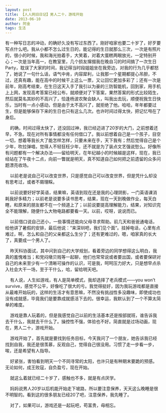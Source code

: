 ```yaml
---
layout: post
title: 【人人网旧日记】男人二十，游戏开始
date: 2013-06-10
author: 阿金
tags: 生活
---
```


有一种写日志的冲动，的确好久没有写过东西了。刚好咱家也要二十岁了，好歹要写点什么吧。我从小都不怎么过生日的，能记得的生日就那么三次，一次是有照片的，很小的时候，我和海光拍着手，大笑着，对着大蛋糕两眼放光，一定特别开心；一次是当年高一，在教室里，几个损友撺掇我在晚自习的时间搞了一次生日Party，耽误了大家的时间，我记得当时段姐姐坐在我旁边，对我的行为几乎都怒了，她说了一句什么话，语气中肯，内容犀利，让我那一个星期都提心吊胆，不过，还真有趣，能在高中的时候干上这么一票，又让回忆更加多彩了；还有一次是前年，刚高考结束，在生日这天入手了我引以为豪的三防智能机，回到家，用手机上上网，发现高考答案已经公布，就顺便对了下答案，果然答案的形式比较陌生，然后就莫名其妙的不高兴了，恰逢杨波农聚会缺人，叫我出去玩，顺便祝我生日快乐，当时有一点小感动，但是由于太不高兴了，就拒绝了他。哈哈，年年都要过生，但是能够保存下来的生日也只有这么几次。也许时间过得太快，把记忆甩在了身后。

    的确，时间过得太快了，还没回过神，我已经迈进了20岁的大门，之前想着还早，不急。现在对所有事情都没有任何借口了。我以前想着自己是一个孩子，目空一切，想着等我长大了能怎样怎样，只要未来在手，天下我有；然后觉得自己是个少年，吹拉弹唱，觉得人不轻狂枉少年，还不就是为了装点文艺强说愁么。好像所有问题都有一个解决办法——留给明天，在年纪越小的时候越是这样，现在，我已经站在了午夜十二点，向前一瞥就是明天，真不知道自己如何把之前遗留的众多问题漂亮收场。

    以前老是说自己可以改变世界，只是感觉自己可以改变世界，但是凭什么却没有思考过，或者不屑理睬。

    以前说要好好学英语，结果嘛，英语到现在还是我的心理阴影，一门英语课消耗我好多精力；以前老是说要多读书思考，结果，现在一天到晚做作业，每天白瞎，和原来的朋友都不在一个频道上了；以前说要提高理解能力，结果，对知识完全不能理解，随便什么大物电路都要看一天。以前，哎呀，说说而已。

    以前借口说自己还小，一些事情还能向父母寻求帮助。前几天和爸爸通电话，给他讲了暑假的安排，最后他说：“来深圳吧，我们见个面“。挂掉电话，心里有点难过，啊，怎么和自己的父亲都这么生分了；还有更难过的，嗯，咱家真的长大了，真要成一个男人了。

    昨天科协面试，其中问到自己的大学规划，看着旁边的同学想得这么明白，我真的羞愧难当；和党闷墩贝贱等一起聊，他们也常常说或者要出国，或者要保研对自己的未来至少有一个清晰可操作的认识，可是我，呵呵压力好大，只是想早点杀入社会大干一场，至于干什么，哈，留给明天吧。

    有人说，人生如游戏，有人是简单模式，我却选择了老兵模式——you won’t survive，感觉不公平，好像吃了很大的亏。我觉得挺好，因为我玩游戏都是直接从最难开始玩的，这样的生活才有意思嘛，不然没有挑战性多没趣味，即使成功也没有成就感，毕竟我们是要靠成就感活下去的。很幸运，我默认到了一个不算太简单的难度。

    游戏是靠人玩着的，但是我感觉自己以前的生活基本还是按部就班，谁告诉我去干什么，我就去干什么了。操控性不强，体验也不好。简直就是过场动画，现在，男人二十，游戏开始。

    游戏开始了，首先就是要找到任务目标，今天我问了一个朋友，她告诉我已经找到自我，我还是很羡慕，反观自己，觉得自己很没用。习惯了走一步看一步，唉，还是希望有人指导。

    好紧张，害怕看到明天一个不同寻常的太阳，也许只是有种期末要跪的预感。无论如何，成王败寇，自负盈亏，现在开始。

    就这么着就已经二十岁了，感触也不多，就是有点厌学。

    妈妈说男人20岁以后机能开始走下坡路，所以要注意保养，天天这么晚睡是很不明智的。看到这的很多朋友已经20了吧，注意保养，我先睡了。

    对了，如果可以，游戏还是一起玩吧，苟富贵，毋相忘。